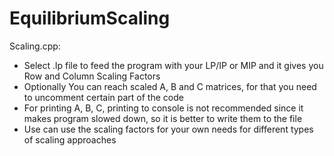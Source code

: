 # EquilibriumScaling
Scaling.cpp:
 - Select .lp file to feed the program with your LP/IP or MIP and it gives you Row and Column Scaling Factors 
 - Optionally You can reach scaled A, B and C matrices, for that you need to uncomment certain part of the code
 - For printing A, B, C, printing to console is not recommended since it makes program slowed down, so it is better to write them to the file  
 - Use can use the scaling factors for your own needs for different types of scaling approaches
